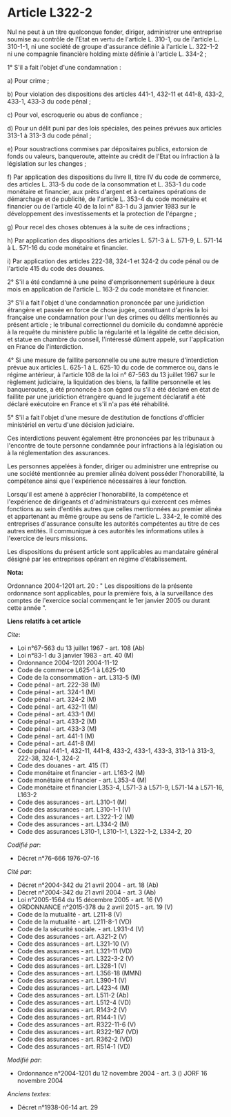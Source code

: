 # Article L322-2

Nul ne peut à un titre quelconque fonder, diriger, administrer une entreprise soumise au contrôle de l'Etat en vertu de
l'article L. 310-1, ou de l'article L. 310-1-1, ni une société de groupe d'assurance définie à l'article L. 322-1-2 ni une
compagnie financière holding mixte définie à l'article L. 334-2 ;

1° S'il a fait l'objet d'une condamnation :

a) Pour crime ;

b) Pour violation des dispositions des articles 441-1, 432-11 et 441-8, 433-2, 433-1, 433-3 du code pénal ;

c) Pour vol, escroquerie ou abus de confiance ;

d) Pour un délit puni par des lois spéciales, des peines prévues aux articles 313-1 à 313-3 du code pénal ;

e) Pour soustractions commises par dépositaires publics, extorsion de fonds ou valeurs, banqueroute, atteinte au crédit de
l'Etat ou infraction à la législation sur les changes ;

f) Par application des dispositions du livre II, titre IV du code de commerce, des articles L. 313-5 du code de la
consommation et L. 353-1 du code monétaire et financier, aux prêts d'argent et à certaines opérations de démarchage et de
publicité, de l'article L. 353-4 du code monétaire et financier ou de l'article 40 de la loi n° 83-1 du 3 janvier 1983 sur le
développement des investissements et la protection de l'épargne ;

g) Pour recel des choses obtenues à la suite de ces infractions ;

h) Par application des dispositions des articles L. 571-3 à L. 571-9, L. 571-14 à L. 571-16 du code monétaire et financier.

i) Par application des articles 222-38, 324-1 et 324-2 du code pénal ou de l'article 415 du code des douanes.

2° S'il a été condamné à une peine d'emprisonnement supérieure à deux mois en application de l'article L. 163-2 du code
monétaire et financier.

3° S'il a fait l'objet d'une condamnation prononcée par une juridiction étrangère et passée en force de chose jugée,
constituant d'après la loi française une condamnation pour l'un des crimes ou délits mentionnés au présent article ; le
tribunal correctionnel du domicile du condamné apprécie à la requête du ministère public la régularité et la légalité de
cette décision, et statue en chambre du conseil, l'intéressé dûment appelé, sur l'application en France de l'interdiction.

4° Si une mesure de faillite personnelle ou une autre mesure d'interdiction prévue aux articles L. 625-1 à L. 625-10 du code
de commerce ou, dans le régime antérieur, à l'article 108 de la loi n° 67-563 du 13 juillet 1967 sur le règlement judiciaire,
la liquidation des biens, la faillite personnelle et les banqueroutes, a été prononcée à son égard ou s'il a été déclaré en
état de faillite par une juridiction étrangère quand le jugement déclaratif a été déclaré exécutoire en France et s'il n'a
pas été réhabilité.

5° S'il a fait l'objet d'une mesure de destitution de fonctions d'officier ministériel en vertu d'une décision judiciaire.

Ces interdictions peuvent également être prononcées par les tribunaux à l'encontre de toute personne condamnée pour
infractions à la législation ou à la réglementation des assurances.

Les personnes appelées à fonder, diriger ou administrer une entreprise ou une société mentionnée au premier alinéa doivent
posséder l'honorabilité, la compétence ainsi que l'expérience nécessaires à leur fonction.

Lorsqu'il est amené à apprécier l'honorabilité, la compétence et l'expérience de dirigeants et d'administrateurs qui exercent
ces mêmes fonctions au sein d'entités autres que celles mentionnées au premier alinéa et appartenant au même groupe au sens
de l'article L. 334-2, le comité des entreprises d'assurance consulte les autorités compétentes au titre de ces autres
entités. Il communique à ces autorités les informations utiles à l'exercice de leurs missions.

Les dispositions du présent article sont applicables au mandataire général désigné par les entreprises opérant en régime
d'établissement.

**Nota:**

Ordonnance 2004-1201 art. 20 : " Les dispositions de la présente ordonnance sont applicables, pour la première fois, à la
surveillance des comptes de l'exercice social commençant le 1er janvier 2005 ou durant cette année ".

**Liens relatifs à cet article**

_Cite_:

  - Loi n°67-563 du 13 juillet 1967 - art. 108 (Ab)
  - Loi n°83-1 du 3 janvier 1983 - art. 40 (M)
  - Ordonnance 2004-1201 2004-11-12
  - Code de commerce L625-1 à L625-10
  - Code de la consommation - art. L313-5 (M)
  - Code pénal - art. 222-38 (M)
  - Code pénal - art. 324-1 (M)
  - Code pénal - art. 324-2 (M)
  - Code pénal - art. 432-11 (M)
  - Code pénal - art. 433-1 (M)
  - Code pénal - art. 433-2 (M)
  - Code pénal - art. 433-3 (M)
  - Code pénal - art. 441-1 (M)
  - Code pénal - art. 441-8 (M)
  - Code pénal 441-1, 432-11, 441-8, 433-2, 433-1, 433-3, 313-1 à 313-3, 222-38, 324-1, 324-2
  - Code des douanes - art. 415 (T)
  - Code monétaire et financier - art. L163-2 (M)
  - Code monétaire et financier - art. L353-4 (M)
  - Code monétaire et financier L353-4, L571-3 à L571-9, L571-14 à L571-16, L163-2
  - Code des assurances - art. L310-1 (M)
  - Code des assurances - art. L310-1-1 (V)
  - Code des assurances - art. L322-1-2 (M)
  - Code des assurances - art. L334-2 (M)
  - Code des assurances L310-1, L310-1-1, L322-1-2, L334-2, 20

_Codifié par_:

  - Décret n°76-666 1976-07-16

_Cité par_:

  - Décret n°2004-342 du 21 avril 2004 - art. 18 (Ab)
  - Décret n°2004-342 du 21 avril 2004 - art. 3 (Ab)
  - Loi n°2005-1564 du 15 décembre 2005 - art. 16 (V)
  - ORDONNANCE n°2015-378 du 2 avril 2015 - art. 19 (V)
  - Code de la mutualité - art. L211-8 (V)
  - Code de la mutualité - art. L211-8-1 (VD)
  - Code de la sécurité sociale. - art. L931-4 (V)
  - Code des assurances - art. A321-2 (V)
  - Code des assurances - art. L321-10 (V)
  - Code des assurances - art. L321-11 (VD)
  - Code des assurances - art. L322-3-2 (V)
  - Code des assurances - art. L328-1 (V)
  - Code des assurances - art. L356-18 (MMN)
  - Code des assurances - art. L390-1 (V)
  - Code des assurances - art. L423-4 (M)
  - Code des assurances - art. L511-2 (Ab)
  - Code des assurances - art. L512-4 (VD)
  - Code des assurances - art. R143-2 (V)
  - Code des assurances - art. R144-1 (V)
  - Code des assurances - art. R322-11-6 (V)
  - Code des assurances - art. R322-167 (VD)
  - Code des assurances - art. R362-2 (VD)
  - Code des assurances - art. R514-1 (VD)

_Modifié par_:

  - Ordonnance n°2004-1201 du 12 novembre 2004 - art. 3 () JORF 16 novembre 2004

_Anciens textes_:

  - Décret n°1938-06-14 art. 29
